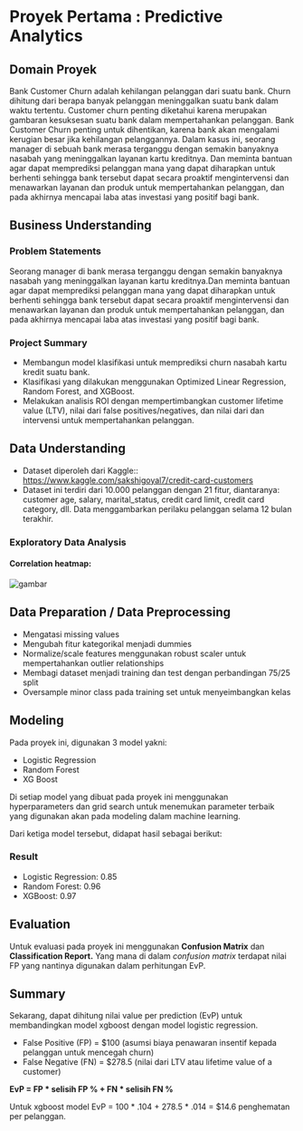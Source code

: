 # Proyek Pertama : Predictive Analytics

## Domain Proyek
Bank Customer Churn adalah kehilangan pelanggan dari suatu bank. Churn dihitung dari berapa banyak pelanggan meninggalkan suatu bank dalam waktu tertentu. Customer churn penting diketahui karena merupakan gambaran kesuksesan suatu bank dalam mempertahankan pelanggan. Bank Customer Churn penting untuk dihentikan, karena bank akan mengalami kerugian besar jika kehilangan pelanggannya. Dalam kasus ini, seorang manager di sebuah bank merasa terganggu dengan semakin banyaknya nasabah yang meninggalkan layanan kartu kreditnya. Dan meminta bantuan agar dapat memprediksi pelanggan mana yang dapat diharapkan untuk berhenti sehingga bank tersebut dapat secara proaktif mengintervensi dan menawarkan layanan dan produk untuk mempertahankan pelanggan, dan pada akhirnya mencapai laba atas investasi yang positif bagi bank.

## Business Understanding

### Problem Statements
Seorang manager di bank merasa terganggu dengan semakin banyaknya nasabah yang meninggalkan layanan kartu kreditnya.Dan meminta bantuan agar dapat memprediksi pelanggan mana yang dapat diharapkan untuk berhenti sehingga bank tersebut dapat secara proaktif mengintervensi dan menawarkan layanan dan produk untuk mempertahankan pelanggan, dan pada akhirnya mencapai laba atas investasi yang positif bagi bank.

### Project Summary
- Membangun model klasifikasi untuk memprediksi churn nasabah kartu kredit suatu bank.
- Klasifikasi yang dilakukan menggunakan Optimized Linear Regression, Random Forest, and XGBoost.
- Melakukan analisis ROI dengan mempertimbangkan customer lifetime value (LTV), nilai dari false positives/negatives, dan nilai dari dan intervensi untuk mempertahankan pelanggan.

## Data Understanding
- Dataset diperoleh dari Kaggle:: https://www.kaggle.com/sakshigoyal7/credit-card-customers
- Dataset ini terdiri dari 10.000 pelanggan dengan 21 fitur, diantaranya: customer age, salary, marital_status, credit card limit, credit card category, dll. Data menggambarkan perilaku pelanggan selama 12 bulan terakhir.

### Exploratory Data Analysis
#### Correlation heatmap:
![gambar](https://user-images.githubusercontent.com/99348807/202886627-e41b287a-15f3-4983-9f9e-7f99b1d8158d.jpg)

## Data Preparation / Data Preprocessing
- Mengatasi missing values
- Mengubah fitur kategorikal menjadi dummies
- Normalize/scale features menggunakan robust scaler untuk mempertahankan outlier relationships
- Membagi dataset menjadi training dan test dengan perbandingan 75/25 split
- Oversample minor class pada training set untuk menyeimbangkan kelas

## Modeling 
Pada proyek ini, digunakan 3 model yakni:
- Logistic Regression
- Random Forest
- XG Boost 

Di setiap model yang dibuat pada proyek ini menggunakan hyperparameters dan grid search untuk menemukan parameter terbaik yang digunakan akan pada modeling dalam machine learning.

Dari ketiga model tersebut, didapat hasil sebagai berikut: 
### Result 
- Logistic Regression: 0.85
- Random Forest: 0.96
- XGBoost: 0.97

## Evaluation
Untuk evaluasi pada proyek ini menggunakan **Confusion Matrix** dan **Classification Report.** Yang mana di dalam _confusion matrix_ terdapat nilai FP yang nantinya digunakan dalam perhitungan EvP.

## Summary
Sekarang, dapat dihitung nilai value per prediction (EvP) untuk membandingkan model xgboost dengan model logistic regression.

- False Positive (FP) = $100 (asumsi biaya penawaran insentif kepada pelanggan untuk mencegah churn)
- False Negative (FN) = $278.5 (nilai dari LTV atau lifetime value of a customer)

**EvP = FP * selisih FP % + FN * selisih FN %**

Untuk xgboost model
EvP = 100 * .104 + 278.5 * .014 = $14.6 penghematan per pelanggan.
